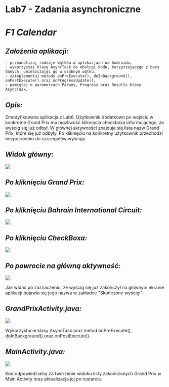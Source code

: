 # __Lab7 - Zadania asynchroniczne__

# ___F1 Calendar___

## _Założenia aplikacji:_
    - przeanalizuj rodzaje wątków w aplikacjach na Androida,
    - wykorzystaj klasę AsyncTask do obsługi kodu, korzystającego z bazy danych, umieszczając go w osobnym wątku,
    - zaimplementuj metody onPreExecute(), doInBackground(), onPostExecute() oraz onProgressUpdate(),
    - pamiętaj o parametrach Params, Progress oraz Results klasy AsyncTask,

## _Opis:_
Zmodyfikowana aplikacja z Lab6. Użytkownik dodatkowo po wejściu w konkretne Grand Prix ma możliwość kliknięcia checkboxa informującego, że wyścig się już odbył. W głównej aktywności znajduje się lista nazw Grand Prix, które się już odbyły. Po kliknięciu na konkretny użytkownik przechodzi bezpośrednio do szczegółów wyścigu.

## _Widok główny:_
![](assets/screenshots/screen1.png)

## _Po kliknięciu Grand Prix:_
![](assets/screenshots/screen2.png)

## _Po kliknięciu Bahrain International Circuit:_
![](assets/screenshots/screen3.png)

## _Po kliknięciu CheckBoxa:_
![](assets/screenshots/screen4.png)

## _Po powrocie na główną aktywność:_
![](assets/screenshots/screen5.png)

Jak widać po zaznaczeniu, że wyścig się już zakończył na głównym ekranie aplikacji pojawia się jego nazwa w zakładce "Skończone wyścigi".

## _GrandPrixActivity.java:_
![](assets/screenshots/screen6.png)

Wykorzystanie klasy AsyncTask oraz metod onPreExecute(), doInBackground() oraz onPostExecute().

## _MainActivity.java:_
![](assets/screenshots/screen7.png)

Kod odpowiedzialny za tworzenie widoku listy zakończonych Grand Prix w Main Activity oraz aktualizacja jej po restarcie.
